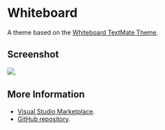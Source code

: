 # Whiteboard

A theme based on the [Whiteboard TextMate Theme](http://colorsublime.com/theme/Whiteboard).


## Screenshot
![](https://raw.githubusercontent.com/gerane/VSCodeThemes/master/gerane.Theme-Whiteboard/screenshot.png).


## More Information
* [Visual Studio Marketplace](https://marketplace.visualstudio.com/items/gerane.Theme-Whiteboard).
* [GitHub repository](https://github.com/gerane/VSCodeThemes).
